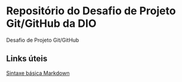 # Repositório do Desafio de Projeto Git/GitHub da DIO
Desafio de Projeto Git/GitHub

## Links úteis
[Sintaxe básica Markdown](https://www.markdownguide.org/basic-syntax/)
